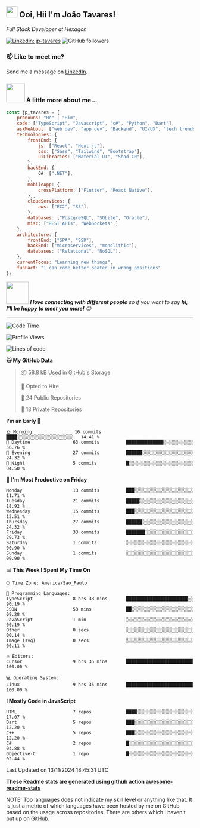 <h2><img src="https://emojis.slackmojis.com/emojis/images/1531849430/4246/blob-sunglasses.gif?1531849430" width="30"/> Ooi, Hii I'm João Tavares!</h2>
<p><em>Full Stack Developer at Hexagon</em></p>
</a>
</em></p>

[![Linkedin: jp-tavares](https://img.shields.io/badge/-jp--tavares-blue?style=flat-square&logo=Linkedin&logoColor=white&link=https://www.linkedin.com/in/jo%C3%A3o-paulo-tavares-da-silva-73a6561b8/)](https://www.linkedin.com/in/jo%C3%A3o-paulo-tavares-da-silva-73a6561b8/)
![GitHub followers](https://img.shields.io/github/followers/jp-tavares?label=Follow&style=social)

### 📫 Like to meet me?

Send me a message on [LinkedIn](https://www.linkedin.com/in/jo%C3%A3o-paulo-tavares-da-silva-73a6561b8/).

### <img src="https://media.giphy.com/media/VgCDAzcKvsR6OM0uWg/giphy.gif" width="50"> A little more about me...

```javascript
const jp_tavares = {
    pronouns: "He" | "Him",
    code: ["TypeScript", "Javascript", "c#", "Python", "Dart"],
    askMeAbout: ["web dev", "app dev", "Backend", "UI/UX", "tech trends"],
    technologies: {
        frontEnd: {
            js: ["React", "Next.js"],
            css: ["Sass", "Tailwind", "Bootstrap"],
            uiLibraries: ["Material UI", "Shad CN"],
        },
        backEnd: {
            C#: [".NET"],
        },
        mobileApp: {
            crossPlatform: ["Flutter", "React Native"],
        },,
        cloudServices: {
            aws: ["EC2", "S3"],
        },
        databases: ["PostgreSQL", "SQLite", "Oracle"],
        misc: ["REST APIs", "WebSockets",]
    },
    architecture: {
        frontEnd: ["SPA", "SSR"],
        backEnd: ["microservices", "monolithic"],
        databases: ["Relational", "NoSQL"],
    },
    currentFocus: "Learning new things",
    funFact: "I can code better seated in wrong positions"
};
```

<img src="https://media.giphy.com/media/LnQjpWaON8nhr21vNW/giphy.gif" width="60"> <em><b>I love connecting with different people</b> so if you want to say <b>hi, I'll be happy to meet you more!</b> 😊</em>

---
<!--START_SECTION:waka-->
![Code Time](http://img.shields.io/badge/Code%20Time-11%20hrs%2041%20mins-blue)

![Profile Views](http://img.shields.io/badge/Profile%20Views-181-blue)

![Lines of code](https://img.shields.io/badge/From%20Hello%20World%20I%27ve%20Written-183.9%20thousand%20lines%20of%20code-blue)

**🐱 My GitHub Data** 

> 📦 58.8 kB Used in GitHub's Storage 
 > 
> 💼 Opted to Hire
 > 
> 📜 24 Public Repositories 
 > 
> 🔑 18 Private Repositories 
 > 
**I'm an Early 🐤** 

```text
🌞 Morning                16 commits          ████░░░░░░░░░░░░░░░░░░░░░   14.41 % 
🌆 Daytime                63 commits          ██████████████░░░░░░░░░░░   56.76 % 
🌃 Evening                27 commits          ██████░░░░░░░░░░░░░░░░░░░   24.32 % 
🌙 Night                  5 commits           █░░░░░░░░░░░░░░░░░░░░░░░░   04.50 % 
```
📅 **I'm Most Productive on Friday** 

```text
Monday                   13 commits          ███░░░░░░░░░░░░░░░░░░░░░░   11.71 % 
Tuesday                  21 commits          █████░░░░░░░░░░░░░░░░░░░░   18.92 % 
Wednesday                15 commits          ███░░░░░░░░░░░░░░░░░░░░░░   13.51 % 
Thursday                 27 commits          ██████░░░░░░░░░░░░░░░░░░░   24.32 % 
Friday                   33 commits          ███████░░░░░░░░░░░░░░░░░░   29.73 % 
Saturday                 1 commits           ░░░░░░░░░░░░░░░░░░░░░░░░░   00.90 % 
Sunday                   1 commits           ░░░░░░░░░░░░░░░░░░░░░░░░░   00.90 % 
```


📊 **This Week I Spent My Time On** 

```text
🕑︎ Time Zone: America/Sao_Paulo

💬 Programming Languages: 
TypeScript               8 hrs 38 mins       ███████████████████████░░   90.19 % 
JSON                     53 mins             ██░░░░░░░░░░░░░░░░░░░░░░░   09.28 % 
JavaScript               1 min               ░░░░░░░░░░░░░░░░░░░░░░░░░   00.19 % 
Other                    0 secs              ░░░░░░░░░░░░░░░░░░░░░░░░░   00.14 % 
Image (svg)              0 secs              ░░░░░░░░░░░░░░░░░░░░░░░░░   00.11 % 

🔥 Editors: 
Cursor                   9 hrs 35 mins       █████████████████████████   100.00 % 

💻 Operating System: 
Linux                    9 hrs 35 mins       █████████████████████████   100.00 % 
```

**I Mostly Code in JavaScript** 

```text
HTML                     7 repos             ████░░░░░░░░░░░░░░░░░░░░░   17.07 % 
Dart                     5 repos             ███░░░░░░░░░░░░░░░░░░░░░░   12.20 % 
C++                      5 repos             ███░░░░░░░░░░░░░░░░░░░░░░   12.20 % 
C#                       2 repos             █░░░░░░░░░░░░░░░░░░░░░░░░   04.88 % 
Objective-C              1 repo              █░░░░░░░░░░░░░░░░░░░░░░░░   02.44 % 
```




 Last Updated on 13/11/2024 18:45:31 UTC
<!--END_SECTION:waka-->

**These Readme stats are generated using github action [awesome-readme-stats](https://github.com/anmol098/waka-readme-stats)**

NOTE: Top languages does not indicate my skill level or anything like that. It is just a metric of which languages have been hosted by me on GitHub based on the usage across repositories. There are others which I haven't put up on GitHub.
